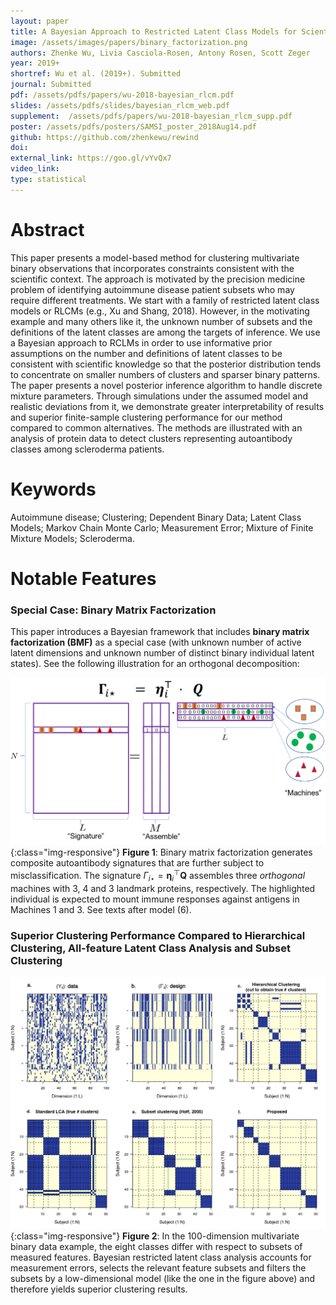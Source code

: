 ```yaml
---
layout: paper
title: A Bayesian Approach to Restricted Latent Class Models for Scientifically-Structured Clustering of Multivariate Binary Outcomes
image: /assets/images/papers/binary_factorization.png
authors: Zhenke Wu, Livia Casciola-Rosen, Antony Rosen, Scott Zeger
year: 2019+
shortref: Wu et al. (2019+). Submitted
journal: Submitted
pdf: /assets/pdfs/papers/wu-2018-bayesian_rlcm.pdf
slides: /assets/pdfs/slides/bayesian_rlcm_web.pdf
supplement:  /assets/pdfs/papers/wu-2018-bayesian_rlcm_supp.pdf
poster: /assets/pdfs/posters/SAMSI_poster_2018Aug14.pdf
github: https://github.com/zhenkewu/rewind
doi: 
external_link: https://goo.gl/vYvQx7
video_link: 
type: statistical
---
```


# Abstract

This paper presents a model-based method for clustering multivariate binary observations that incorporates constraints consistent with the scientific context. The approach is motivated by the precision medicine problem of identifying autoimmune disease patient subsets who may require different treatments. We start with a family of restricted latent class models or RLCMs (e.g., Xu and Shang, 2018). However, in the motivating example and many others like it, the unknown number of subsets and the definitions of the latent classes are among the targets of inference. We use a Bayesian approach to RCLMs in order to use informative prior assumptions on the number and definitions of latent classes to be consistent with scientific knowledge so that the posterior distribution tends to concentrate on smaller numbers of clusters and sparser binary patterns. The paper presents a novel posterior inference algorithm to handle discrete mixture parameters. Through simulations under the assumed model and realistic deviations from it, we demonstrate greater interpretability of results and superior finite-sample clustering performance for our method compared to common alternatives. The methods are illustrated with an analysis of protein data to detect clusters representing autoantibody classes among scleroderma patients.


# Keywords

Autoimmune disease; Clustering; Dependent Binary Data; Latent Class Models; Markov Chain Monte Carlo; Measurement Error; Mixture of Finite Mixture Models; Scleroderma.

# Notable Features

### Special Case: Binary Matrix Factorization

This paper introduces a Bayesian framework that includes **binary matrix factorization (BMF)** as a special case (with unknown number of active latent dimensions and unknown number of distinct binary individual latent states). See the following illustration for an orthogonal decomposition:

![alt text](/assets/images/papers/binary_factorization.png){:class="img-responsive"}
**Figure 1**: Binary matrix factorization generates composite autoantibody signatures that are further subject to misclassification. The signature $\Gamma_{i\star}= \mathbf{\eta}_i^\top\mathbf{Q}$ assembles three *orthogonal* machines with 3, 4 and 3 landmark proteins, respectively. The highlighted individual is expected to mount immune responses against antigens in Machines 1 and 3. See texts after model (6).


### Superior Clustering Performance Compared to Hierarchical Clustering, All-feature Latent Class Analysis and Subset Clustering
![alt text](/assets/images/papers/bmf_motivating_example.jpg){:class="img-responsive"}
**Figure 2**: In the 100-dimension multivariate binary data example, the eight classes differ with respect to subsets of measured features. Bayesian restricted latent class analysis accounts for measurement errors, selects the relevant feature subsets and filters the subsets by a low-dimensional model (like the one in the figure above) and therefore yields superior clustering results. 
